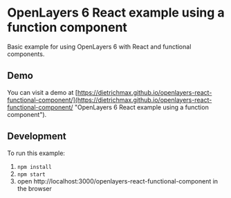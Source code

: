 # OpenLayers 6 React example using a function component

Basic example for using OpenLayers 6 with React and functional components.

## Demo

You can visit a demo at [https://dietrichmax.github.io/openlayers-react-functional-component/](https://dietrichmax.github.io/openlayers-react-functional-component/ "OpenLayers 6 React example using a function component").

## Development

To run this example:

1. `npm install`
2. `npm start`
3. open http://localhost:3000/openlayers-react-functional-component in the browser
